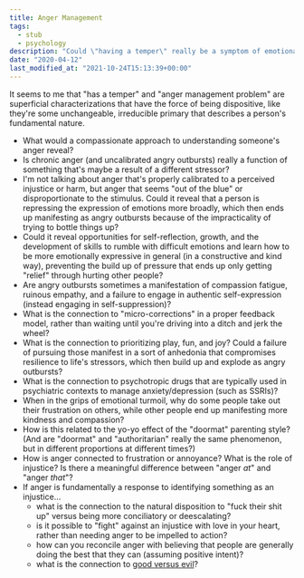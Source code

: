 ```yaml
---
title: Anger Management
tags:
  - stub
  - psychology
description: "Could \"having a temper\" really be a symptom of emotional repression?"
date: "2020-04-12"
last_modified_at: "2021-10-24T15:13:39+00:00"
---
```


It seems to me that "has a temper" and "anger management problem" are superficial characterizations that have the force of being dispositive, like they're some unchangeable, irreducible primary that describes a person's fundamental nature.

* What would a compassionate approach to understanding someone's anger reveal?
* Is chronic anger (and uncalibrated angry outbursts) really a function of something that's maybe a result of a different stressor?
* I'm not talking about anger that's properly calibrated to a perceived injustice or harm, but anger that seems "out of the blue" or disproportionate to the stimulus. Could it reveal that a person is repressing the expression of emotions more broadly, which then ends up manifesting as angry outbursts because of the impracticality of trying to bottle things up?
* Could it reveal opportunities for self-reflection, growth, and the development of skills to rumble with difficult emotions and learn how to be more emotionally expressive in general (in a constructive and kind way), preventing the build up of pressure that ends up only getting "relief" through hurting other people?
* Are angry outbursts sometimes a manifestation of compassion fatigue, ruinous empathy, and a failure to engage in authentic self-expression (instead engaging in self-suppression)?
* What is the connection to "micro-corrections" in a proper feedback model, rather than waiting until you're driving into a ditch and jerk the wheel?
* What is the connection to prioritizing play, fun, and joy? Could a failure of pursuing those manifest in a sort of anhedonia that compromises resilience to life's stressors, which then build up and explode as angry outbursts?
* What is the connection to psychotropic drugs that are typically used in psychiatric contexts to manage anxiety/depression (such as SSRIs)?
* When in the grips of emotional turmoil, why do some people take out their frustration on others, while other people end up manifesting more kindness and compassion?
* How is this related to the yo-yo effect of the "doormat" parenting style? (And are "doormat" and "authoritarian" really the same phenomenon, but in different proportions at different times?)
* How is anger connected to frustration or annoyance? What is the role of injustice? Is there a meaningful difference between "anger _at_" and "anger _that_"?
* If anger is fundamentally a response to identifying something as an injustice...
  * what is the connection to the natural disposition to "fuck their shit up" versus being more conciliatory or deescalating?
  * is it possible to "fight" against an injustice with love in your heart, rather than needing anger to be impelled to action?
  * how can you reconcile anger with believing that people are generally doing the best that they can (assuming positive intent)?
  * what is the connection to [good versus evil](/good-versus-evil/)?
